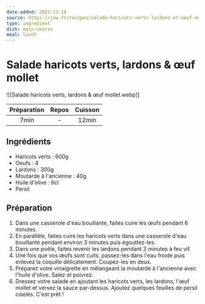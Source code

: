 ```yaml
---
date-added: 2023-11-18
source: https://jow.fr/recipes/salade-haricots-verts-lardons-et-oeuf-mollet-8pj497li1dxv59fs0ei3
type: ingredient
dish: main-course
meal: lunch
---
```


# Salade haricots verts, lardons & œuf mollet

![[Salade haricots verts, lardons & œuf mollet.webp]]

| Préparation | Repos | Cuisson |
|:-----------:|:-----:|:-------:|
|    7min     |   -   |  12min  |

## Ingrédients

- Haricots verts : 600g
- Oeufs : 4
- Lardons : 300g
- Moutarde à l'ancienne : 40g
- Huile d'olive : 6cl
- Persil

## Préparation

1. Dans une casserole d'eau bouillante, faites cuire les œufs pendant 6 minutes.
2. En parallèle, faites cuire les haricots verts dans une casserole d'eau bouillante pendant environ 3 minutes puis égouttez-les.
3. Dans une poêle, faites revenir les lardons pendant 3 minutes à feu vif.
4. Une fois que vos œufs sont cuits, passez-les dans l'eau froide puis enlevez la coquille délicatement. Coupez-les en deux.
5. Préparez votre vinaigrette en mélangeant la moutarde à l'ancienne avec l'huile d'olive. Salez et poivrez.
6. Dressez votre salade en ajoutant les haricots verts, les lardons, l'œuf mollet et versez la sauce par-dessus. Ajoutez quelques feuilles de persil ciselés. C'est prêt !
